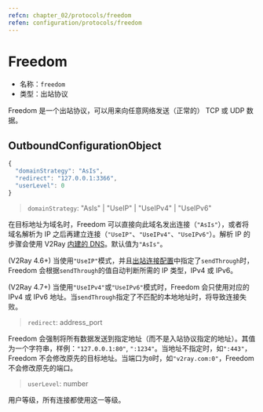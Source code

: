 ```yaml
---
refcn: chapter_02/protocols/freedom
refen: configuration/protocols/freedom
---
```


# Freedom

* 名称：`freedom`
* 类型：出站协议

Freedom 是一个出站协议，可以用来向任意网络发送（正常的） TCP 或 UDP 数据。

## OutboundConfigurationObject

```javascript
{
  "domainStrategy": "AsIs",
  "redirect": "127.0.0.1:3366",
  "userLevel": 0
}
```

> `domainStrategy`: "AsIs" | "UseIP" | "UseIPv4" | "UseIPv6"

在目标地址为域名时，Freedom 可以直接向此域名发出连接（`"AsIs"`），或者将域名解析为 IP 之后再建立连接（`"UseIP"`、`"UseIPv4"`、`"UseIPv6"`）。解析 IP 的步骤会使用 V2Ray [内建的 DNS](../04_dns.md)。默认值为`"AsIs"`。

(V2Ray 4.6+) 当使用`"UseIP"`模式，并且[出站连接配置](../01_overview.md#outboundobject)中指定了`sendThrough`时，Freedom 会根据`sendThrough`的值自动判断所需的 IP 类型，IPv4 或 IPv6。

(V2Ray 4.7+) 当使用`"UseIPv4"`或`"UseIPv6"`模式时，Freedom 会只使用对应的 IPv4 或 IPv6 地址。当`sendThrough`指定了不匹配的本地地址时，将导致连接失败。

> `redirect`: address_port

Freedom 会强制将所有数据发送到指定地址（而不是入站协议指定的地址）。其值为一个字符串，样例：`"127.0.0.1:80"`, `":1234"`。当地址不指定时，如`":443"`，Freedom 不会修改原先的目标地址。当端口为`0`时，如`"v2ray.com:0"`，Freedom 不会修改原先的端口。

> `userLevel`: number

用户等级，所有连接都使用这一等级。

